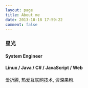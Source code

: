 ```yaml
---
layout: page
title: About me
date: 2013-10-18 17:59:22
comment: false
---
```


### 星光
#### System Engineer
#### Linux / Java / C# / JavaScript / Web

爱折腾, 热爱互联网技术, 资深果粉.
